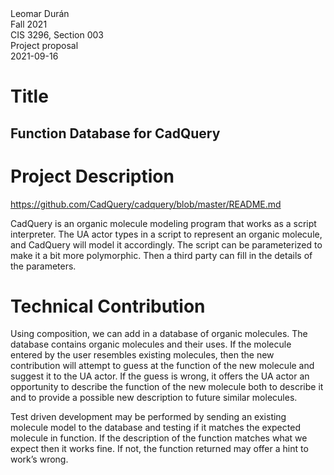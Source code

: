 <div>Leomar Durán</div>
<div>Fall 2021</div>
<div>CIS 3296, Section 003</div>
<div>Project proposal</div>
<div>2021-09-16</div>

# Title
## Function Database for CadQuery

# Project Description
https://github.com/CadQuery/cadquery/blob/master/README.md

CadQuery is an organic molecule modeling program that works as a script interpreter. The UA actor types in a script to represent an organic molecule, and CadQuery will model it accordingly. The script can be parameterized to make it a bit more polymorphic. Then a third party can fill in the details of the parameters.

# Technical Contribution
Using composition, we can add in a database of organic molecules. The database contains organic molecules and their uses. If the molecule entered by the user resembles existing molecules, then the new contribution will attempt to guess at the function of the new molecule and suggest it to the UA actor. If the guess is wrong, it offers the UA actor an opportunity to describe the function of the new molecule both to describe it and to provide a possible new description to future similar molecules.

Test driven development may be performed by sending an existing molecule model to the database and testing if it matches the expected molecule in function. If the description of the function matches what we expect then it works fine. If not, the function returned may offer a hint to work’s wrong.
